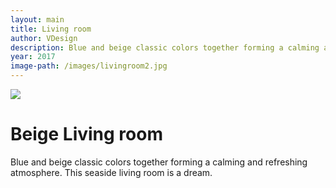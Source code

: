 ```yaml
---
layout: main
title: Living room
author: VDesign
description: Blue and beige classic colors together forming a calming and refreshing atmosphere. This seaside living room is a dream.
year: 2017
image-path: /images/livingroom2.jpg
---
```


<div class="project">
    <img src="{{ site.baseurl }}{{ image-path }}" />
    <h1>Beige Living room</h1>
    <p>Blue and beige classic colors together forming a calming and refreshing atmosphere. This seaside living room is a dream.</p>
</div>